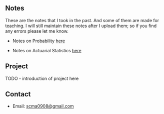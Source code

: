 ## Notes
These are the notes that I took in the past. And some of them are made for teaching. I will still maintain these notes after I upload them; so if you find any errors please let me know.    

* Notes on Probability [here](./notes/Prob.pdf)

* Notes on Actuarial Statistics [here](./notes/Actuarial.pdf)

## Project
TODO - introduction of project here

## Contact

* Email: scma0908@gmail.com
